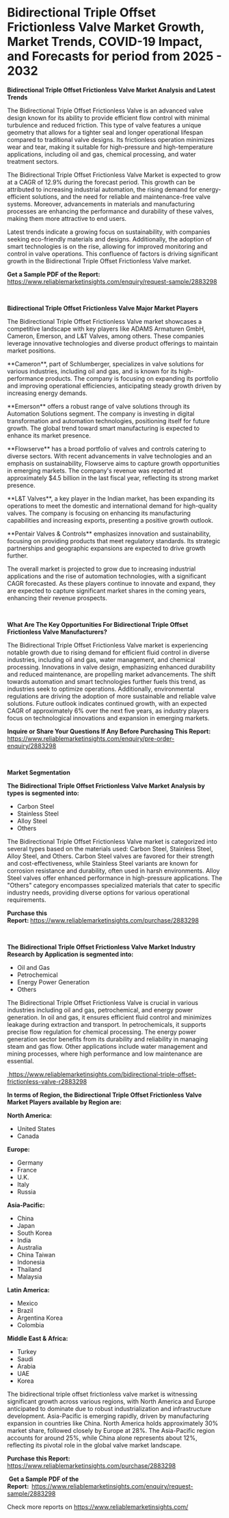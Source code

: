 <p><h1>Bidirectional Triple Offset Frictionless Valve Market Growth, Market Trends, COVID-19 Impact, and Forecasts for period from 2025 - 2032</h1></p><p><strong>Bidirectional Triple Offset Frictionless Valve Market Analysis and Latest Trends</strong></p>
<p><p>The Bidirectional Triple Offset Frictionless Valve is an advanced valve design known for its ability to provide efficient flow control with minimal turbulence and reduced friction. This type of valve features a unique geometry that allows for a tighter seal and longer operational lifespan compared to traditional valve designs. Its frictionless operation minimizes wear and tear, making it suitable for high-pressure and high-temperature applications, including oil and gas, chemical processing, and water treatment sectors.</p><p>The Bidirectional Triple Offset Frictionless Valve Market is expected to grow at a CAGR of 12.9% during the forecast period. This growth can be attributed to increasing industrial automation, the rising demand for energy-efficient solutions, and the need for reliable and maintenance-free valve systems. Moreover, advancements in materials and manufacturing processes are enhancing the performance and durability of these valves, making them more attractive to end users.</p><p>Latest trends indicate a growing focus on sustainability, with companies seeking eco-friendly materials and designs. Additionally, the adoption of smart technologies is on the rise, allowing for improved monitoring and control in valve operations. This confluence of factors is driving significant growth in the Bidirectional Triple Offset Frictionless Valve market.</p></p>
<p><strong>Get a Sample PDF of the Report:&nbsp;</strong> <a href="https://www.reliablemarketinsights.com/enquiry/request-sample/2883298?utm_campaign=3064&utm_medium=2&utm_source=Github&utm_content=ia&utm_term=13032025&utm_id=bidirectional-triple-offset-frictionless-valve">https://www.reliablemarketinsights.com/enquiry/request-sample/2883298</a></p>
<p>&nbsp;</p>
<p><strong>Bidirectional Triple Offset Frictionless Valve Major Market Players</strong></p>
<p><p>The Bidirectional Triple Offset Frictionless Valve market showcases a competitive landscape with key players like ADAMS Armaturen GmbH, Cameron, Emerson, and L&T Valves, among others. These companies leverage innovative technologies and diverse product offerings to maintain market positions.</p><p>**Cameron**, part of Schlumberger, specializes in valve solutions for various industries, including oil and gas, and is known for its high-performance products. The company is focusing on expanding its portfolio and improving operational efficiencies, anticipating steady growth driven by increasing energy demands.</p><p>**Emerson** offers a robust range of valve solutions through its Automation Solutions segment. The company is investing in digital transformation and automation technologies, positioning itself for future growth. The global trend toward smart manufacturing is expected to enhance its market presence.</p><p>**Flowserve** has a broad portfolio of valves and controls catering to diverse sectors. With recent advancements in valve technologies and an emphasis on sustainability, Flowserve aims to capture growth opportunities in emerging markets. The company's revenue was reported at approximately $4.5 billion in the last fiscal year, reflecting its strong market presence.</p><p>**L&T Valves**, a key player in the Indian market, has been expanding its operations to meet the domestic and international demand for high-quality valves. The company is focusing on enhancing its manufacturing capabilities and increasing exports, presenting a positive growth outlook.</p><p>**Pentair Valves & Controls** emphasizes innovation and sustainability, focusing on providing products that meet regulatory standards. Its strategic partnerships and geographic expansions are expected to drive growth further.</p><p>The overall market is projected to grow due to increasing industrial applications and the rise of automation technologies, with a significant CAGR forecasted. As these players continue to innovate and expand, they are expected to capture significant market shares in the coming years, enhancing their revenue prospects.</p></p>
<p>&nbsp;</p>
<p><strong>What Are The Key Opportunities For Bidirectional Triple Offset Frictionless Valve Manufacturers?</strong></p>
<p><p>The Bidirectional Triple Offset Frictionless Valve market is experiencing notable growth due to rising demand for efficient fluid control in diverse industries, including oil and gas, water management, and chemical processing. Innovations in valve design, emphasizing enhanced durability and reduced maintenance, are propelling market advancements. The shift towards automation and smart technologies further fuels this trend, as industries seek to optimize operations. Additionally, environmental regulations are driving the adoption of more sustainable and reliable valve solutions. Future outlook indicates continued growth, with an expected CAGR of approximately 6% over the next five years, as industry players focus on technological innovations and expansion in emerging markets.</p></p>
<p><strong>Inquire or Share Your Questions If Any Before Purchasing This Report:</strong> <a href="https://www.reliablemarketinsights.com/enquiry/pre-order-enquiry/2883298?utm_campaign=3064&utm_medium=2&utm_source=Github&utm_content=ia&utm_term=13032025&utm_id=bidirectional-triple-offset-frictionless-valve">https://www.reliablemarketinsights.com/enquiry/pre-order-enquiry/2883298</a></p>
<p>&nbsp;</p>
<p><strong>Market Segmentation</strong></p>
<p><strong>The Bidirectional Triple Offset Frictionless Valve Market Analysis by types is segmented into:</strong></p>
<p><ul><li>Carbon Steel</li><li>Stainless Steel</li><li>Alloy Steel</li><li>Others</li></ul></p>
<p><p>The Bidirectional Triple Offset Frictionless Valve market is categorized into several types based on the materials used: Carbon Steel, Stainless Steel, Alloy Steel, and Others. Carbon Steel valves are favored for their strength and cost-effectiveness, while Stainless Steel variants are known for corrosion resistance and durability, often used in harsh environments. Alloy Steel valves offer enhanced performance in high-pressure applications. The "Others" category encompasses specialized materials that cater to specific industry needs, providing diverse options for various operational requirements.</p></p>
<p><strong>Purchase this Report:&nbsp;</strong><a href="https://www.reliablemarketinsights.com/purchase/2883298?utm_campaign=3064&utm_medium=2&utm_source=Github&utm_content=ia&utm_term=13032025&utm_id=bidirectional-triple-offset-frictionless-valve">https://www.reliablemarketinsights.com/purchase/2883298</a></p>
<p>&nbsp;</p>
<p><strong>The Bidirectional Triple Offset Frictionless Valve Market Industry Research by Application is segmented into:</strong></p>
<p><ul><li>Oil and Gas</li><li>Petrochemical</li><li>Energy Power Generation</li><li>Others</li></ul></p>
<p><p>The Bidirectional Triple Offset Frictionless Valve is crucial in various industries including oil and gas, petrochemical, and energy power generation. In oil and gas, it ensures efficient fluid control and minimizes leakage during extraction and transport. In petrochemicals, it supports precise flow regulation for chemical processing. The energy power generation sector benefits from its durability and reliability in managing steam and gas flow. Other applications include water management and mining processes, where high performance and low maintenance are essential.</p></p>
<p><a href="https://www.reliablemarketinsights.com/bidirectional-triple-offset-frictionless-valve-r2883298?utm_campaign=3064&utm_medium=2&utm_source=Github&utm_content=ia&utm_term=13032025&utm_id=bidirectional-triple-offset-frictionless-valve">&nbsp;https://www.reliablemarketinsights.com/bidirectional-triple-offset-frictionless-valve-r2883298</a></p>
<p><strong>In terms of Region, the Bidirectional Triple Offset Frictionless Valve Market Players available by Region are:</strong></p>
<p>
    <p> <strong> North America: </strong>
        <ul>
            <li>United States</li>
            <li>Canada</li>
        </ul>
        </p> 
    <p> <strong> Europe: </strong>
        <ul>
            <li>Germany</li>
            <li>France</li>
            <li>U.K.</li>
            <li>Italy</li>
            <li>Russia</li>
        </ul>
        </p> 
    <p> <strong> Asia-Pacific: </strong>
        <ul>
            <li>China</li>
            <li>Japan</li>
            <li>South Korea</li>
            <li>India</li>
            <li>Australia</li>
            <li>China Taiwan</li>
            <li>Indonesia</li>
            <li>Thailand</li>
            <li>Malaysia</li>
        </ul>
        </p> 
    <p> <strong> Latin America: </strong>
        <ul>
            <li>Mexico</li>
            <li>Brazil</li>
            <li>Argentina Korea</li>
            <li>Colombia</li>
        </ul>
        </p> 
    <p> <strong> Middle East & Africa: </strong>
        <ul>
            <li>Turkey</li>
            <li>Saudi</li>
            <li>Arabia</li>
            <li>UAE</li>
            <li>Korea</li>
        </ul>
    </p>
    </p>
<p><p>The bidirectional triple offset frictionless valve market is witnessing significant growth across various regions, with North America and Europe anticipated to dominate due to robust industrialization and infrastructure development. Asia-Pacific is emerging rapidly, driven by manufacturing expansion in countries like China. North America holds approximately 30% market share, followed closely by Europe at 28%. The Asia-Pacific region accounts for around 25%, while China alone represents about 12%, reflecting its pivotal role in the global valve market landscape.</p></p>
<p><strong>Purchase this Report: </strong><a href="https://www.reliablemarketinsights.com/purchase/2883298?utm_campaign=3064&utm_medium=2&utm_source=Github&utm_content=ia&utm_term=13032025&utm_id=bidirectional-triple-offset-frictionless-valve">https://www.reliablemarketinsights.com/purchase/2883298</a></p>
<p>&nbsp;<strong>Get a Sample PDF of the Report:&nbsp;&nbsp;</strong><a href="https://www.reliablemarketinsights.com/enquiry/request-sample/2883298?utm_campaign=3064&utm_medium=2&utm_source=Github&utm_content=ia&utm_term=13032025&utm_id=bidirectional-triple-offset-frictionless-valve">https://www.reliablemarketinsights.com/enquiry/request-sample/2883298</a></p>
<p><strong></strong></p>
<p>Check more reports on <a href="https://www.reliablemarketinsights.com/?utm_campaign=3064&utm_medium=2&utm_source=Github&utm_content=ia&utm_term=13032025&utm_id=bidirectional-triple-offset-frictionless-valve">https://www.reliablemarketinsights.com/</a></p>